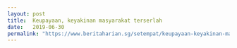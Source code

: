 ```yaml
---
layout: post
title:  Keupayaan, keyakinan masyarakat terserlah
date:   2019-06-30
permalink: "https://www.beritaharian.sg/setempat/keupayaan-keyakinan-masyarakat-terserlah"
---
```

